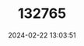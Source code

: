 ---
title: "132765"
category: "Mycteroperca goreensis"
draft: false
date: 2024-02-22 13:03:51
languages:
  English: ["Redbanded Grouper", "Dungat Grouper"]
  Spanish; Castilian: ["Avaia", "Mero De Gorea"]
  French: ["Merou Canarien", "Merou De Goree", "Merou Dungat"]
---